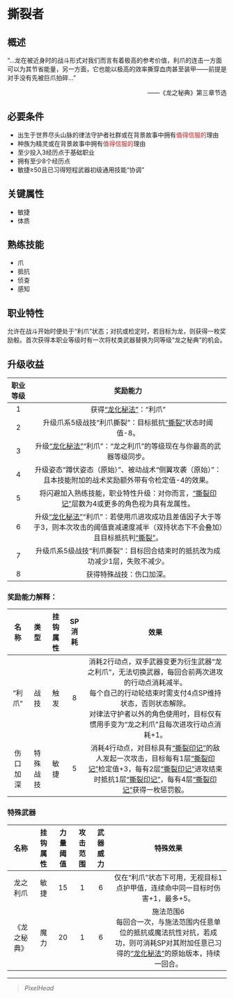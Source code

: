 # 撕裂者

## 概述

“…龙在被近身时的战斗形式对我们而言有着极高的参考价值，利爪的连击一方面可以为其节省能量，另一方面，它也能以极高的效率撕穿血肉甚至装甲——前提是对手没有先被巨爪拍碎…”
<div align="right">——《龙之秘典》第三章节选</div>

## 必要条件

* 出生于世界尽头山脉的律法守护者社群或在背景故事中拥有<font color="#B22222">值得信服的</font>理由
* 种族为精灵或在背景故事中拥有<font color="#B22222">值得信服的</font>理由
* 至少投入3经历点于基础职业
* 拥有至少8个经历点
* 敏捷≥50且已习得短程武器初级通用技能“协调”

## 关键属性

* 敏捷
* 体质

## 熟练技能

* 爪
* 抵抗
* 侦查
* 感知
  
## 职业特性

允许在战斗开始时便处于“利爪”状态；对抗或检定时，若目标为龙，则获得一枚奖励骰。首次获得本职业等级时有一次将杖类武器替换为同等级“龙之秘典”的机会。

## 升级收益

职业等级|奖励能力
:--:|:--:
1|获得<a href="../../../../status/normal/#龙化秘法" target="_blank">“龙化秘法”</a>：“利爪”
2|升级爪系5级战技“利爪撕裂”：目标抵抗<a href="../../../../status/normal/#撕裂" target="_blank">“撕裂”</a>状态时阈值-8。
3|升级<a href="../../../../status/normal/#龙化秘法" target="_blank">“龙化秘法”</a>“利爪”：“龙之利爪”的等级现在与你最高的武器等级同步。
4|升级姿态“蹲伏姿态（原始）”、被动战术“侧翼攻袭（原始）”：且本技能附加的战术奖励额外带有令检定值-4的效果。
5|将闪避加入熟练技能，职业特性升级：对你而言，<a href="../../../../status/mark/#撕裂印记" target="_blank">“撕裂印记”</a>层数为4或更多的角色视为具有龙属性。
6|升级<a href="../../../../status/normal/#龙化秘法" target="_blank">“龙化秘法”</a>“利爪”：若使用爪进攻成功且差值因子大于等于3，则本次攻击的阈值衰减速度减半（双持状态下不会叠加）且目标抵抗判<a href="../../../../status/normal/#撕裂" target="_blank">“撕裂”</a>。
7|升级爪系5级战技“利爪撕裂”：目标回合结束时的抵抗改为成功减少1层，失败不减少。
8|获得特殊战技：伤口加深。

### 奖励能力解释：

名称|类型|挂钩属性|SP消耗|效果
:--:|:--:|:--:|:--:|:--:
“利爪”|战技|触发|8|消耗2行动点，双手武器变更为衍生武器“龙之利爪”，无法切换武器，每回合前两次进攻的行动点消耗减半。<br>每个自己的行动轮结束时需支付4点SP维持状态，否则状态解除。<br>对律法守护者以外的角色使用时，目标仅有惯用手变为“龙之利爪”且每次进攻行动点消耗+1。
伤口加深|特殊战技|敏捷|5|消耗4行动点，对目标具有<a href="../../../../status/mark/#撕裂印记" target="_blank">“撕裂印记”</a>的敌人发起一次攻击，目标每有1层<a href="../../../../status/mark/#撕裂印记" target="_blank">“撕裂印记”</a>检定值+3，每有2层<a href="../../../../status/mark/#撕裂印记" target="_blank">“撕裂印记”</a>进攻结束时抵抗1层<a href="../../../../status/mark/#撕裂印记" target="_blank">“撕裂印记”</a>，每有4层<a href="../../../../status/mark/#撕裂印记" target="_blank">“撕裂印记”</a>获得一枚惩罚骰。

### 特殊武器

名称|挂钩属性|力量阈值|攻击范围|武器威力|特殊效果
:--:|:--:|:--:|:--:|:--:|:--:
龙之利爪|敏捷|15|1|6|仅在“利爪”状态下可用，无视目标1点护甲值，连续命中同一目标时伤害+1，最多+5。
《龙之秘典》|魔力|20|1|6|施法范围6<br>每回合一次，与施法范围内任意单位的抵抗或魔法抗性对抗，若成功，则可消耗SP对其附加任意已习得的<a href="../../../../status/normal/#龙化秘法" target="_blank">“龙化秘法”</a>的原始版本，持续一回合。

---

> *PixelHead*